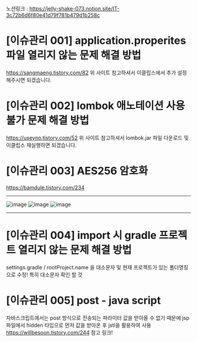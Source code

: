 노션링크 : https://jelly-shake-073.notion.site/IT-3c72b6d6f80e41d79f781b479d1b258c

# [이슈관리 001] application.properites 파일 열리지 않는 문제 해결 방법
https://sangmaeng.tistory.com/82 
위 사이트 참고하셔서 이클립스에서 추가 설정 해주시면 되겠습니다.

# [이슈관리 002] lombok 애노테이션 사용 불가 문제 해결 방법
https://useyno.tistory.com/52
위 사이트 참고하셔서 lombok.jar 파일 다운로드 및 이클립스 재실행하면 되겠습니다.
# [이슈관리 003] AES256 암호화
https://bamdule.tistory.com/234 <hr>
![image](https://user-images.githubusercontent.com/110449133/191161028-631ac2a7-fd7c-4049-abc1-e76f234c452b.png)
![image](https://user-images.githubusercontent.com/110449133/191160686-c01fb043-9132-4fb5-8a2a-75962fb54bbb.png)
![image](https://user-images.githubusercontent.com/110449133/191160715-850f008e-63f8-496b-b5b9-3d32e8ff05e9.png) <hr>

# [이슈관리 004] import 시 gradle 프로젝트 열리지 않는 문제 해결 방법
settings.gradle / rootProject.name 을 대소문자 및 현재 프로젝트가 있는 폴더명칭으로 수정! 특히 대소문자 확인 할 것

# [이슈관리 005] post - java script
자바스크립트에서는 post 방식으로 전송되는 파라미터 값을 받아올 수 없기 때문에 jsp 파일에서 hidden 타입으로 먼저 값을 받아온 후 jstl을 활용하여 사용
https://willbesoon.tistory.com/244 참고 링크!
